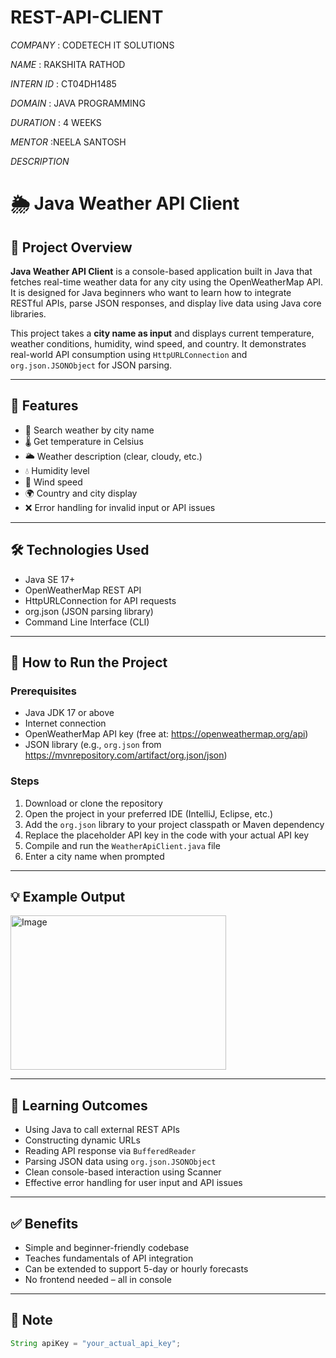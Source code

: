 # REST-API-CLIENT

*COMPANY* : CODETECH IT SOLUTIONS

*NAME* : RAKSHITA RATHOD

*INTERN ID* : CT04DH1485

*DOMAIN* : JAVA PROGRAMMING

*DURATION* : 4 WEEKS

*MENTOR* :NEELA SANTOSH

*DESCRIPTION*

# 🌦️ Java Weather API Client

## 🧾 Project Overview

**Java Weather API Client** is a console-based application built in Java that fetches real-time weather data for any city using the OpenWeatherMap API. It is designed for Java beginners who want to learn how to integrate RESTful APIs, parse JSON responses, and display live data using Java core libraries.

This project takes a **city name as input** and displays current temperature, weather conditions, humidity, wind speed, and country. It demonstrates real-world API consumption using `HttpURLConnection` and `org.json.JSONObject` for JSON parsing.

---

## 🎯 Features

- 🔎 Search weather by city name  
- 🌡️ Get temperature in Celsius  
- 🌥️ Weather description (clear, cloudy, etc.)  
- 💧 Humidity level  
- 🍃 Wind speed  
- 🌍 Country and city display  
- ❌ Error handling for invalid input or API issues

---

## 🛠️ Technologies Used

- Java SE 17+  
- OpenWeatherMap REST API  
- HttpURLConnection for API requests  
- org.json (JSON parsing library)  
- Command Line Interface (CLI)

---

## 🚀 How to Run the Project

### Prerequisites

- Java JDK 17 or above  
- Internet connection  
- OpenWeatherMap API key (free at: https://openweathermap.org/api)  
- JSON library (e.g., `org.json` from https://mvnrepository.com/artifact/org.json/json)

### Steps

1. Download or clone the repository  
2. Open the project in your preferred IDE (IntelliJ, Eclipse, etc.)  
3. Add the `org.json` library to your project classpath or Maven dependency
4. Replace the placeholder API key in the code with your actual API key  
5. Compile and run the `WeatherApiClient.java` file  
6. Enter a city name when prompted

---

## 💡 Example Output

<img width="345" height="247" alt="Image" src="https://github.com/user-attachments/assets/9d599355-b8ea-4edd-9ca3-7c5311df4844" />

---

## 🧠 Learning Outcomes

- Using Java to call external REST APIs  
- Constructing dynamic URLs  
- Reading API response via `BufferedReader`  
- Parsing JSON data using `org.json.JSONObject`  
- Clean console-based interaction using Scanner  
- Effective error handling for user input and API issues

---

## ✅ Benefits

- Simple and beginner-friendly codebase  
- Teaches fundamentals of API integration  
- Can be extended to support 5-day or hourly forecasts  
- No frontend needed – all in console

---


## 🔑 Note

```java
String apiKey = "your_actual_api_key";

